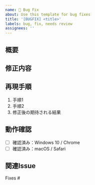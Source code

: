 ```yaml
---
name: 🐞 Bug Fix
about: Use this template for bug fixes
title: '[BUGFIX] <title>'
labels: bug, fix, needs review
assignees: ''
---
```


## 概要

<!-- 修正したバグの概要を記載してください。 -->

## 修正内容

<!-- このプルリクエストで修正した内容を簡潔に説明してください。 -->

## 再現手順

<!-- バグの再現手順を記載し、修正後に問題が解決していることを確認する方法も記載してください。 -->
1. 手順1
2. 手順2
3. 修正後の期待される結果

## 動作確認

<!-- 動作確認した環境や結果を記載してください。 -->
- [ ] 確認済み：Windows 10 / Chrome
- [ ] 確認済み：macOS / Safari

## 関連Issue

<!-- 関連するIssue番号があれば記載してください（例: Fixes #123）。 -->
Fixes #
